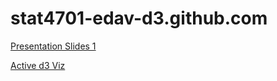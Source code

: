 # stat4701-edav-d3.github.com


[Presentation Slides 1](http://stat4701-edav-d3.github.io/remark-develop/index_1.html)

[Active d3 Viz](http://stat4701-edav-d3.github.io/tnoda/)

